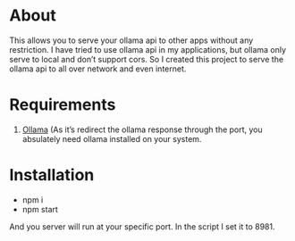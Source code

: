 # About

This allows you to serve your ollama api to other apps without any restriction. I have tried to use ollama api in my applications, but ollama only serve to local and don’t support cors. So I created this project to serve the ollama api to all over network and even internet.

# Requirements


1. [Ollama](https://ollama.com/download) (As it’s redirect the ollama response through the port, you absulately need ollama installed on your system.

# Installation

* npm i
* npm start

And you server will run at your specific port. In the script I set it to 8981.